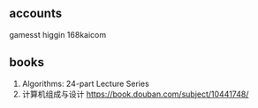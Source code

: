[//]: # (#email #safaribooks)
## accounts
gamesst
higgin
168kaicom

## books
1. Algorithms: 24-part Lecture Series
2. 计算机组成与设计 https://book.douban.com/subject/10441748/